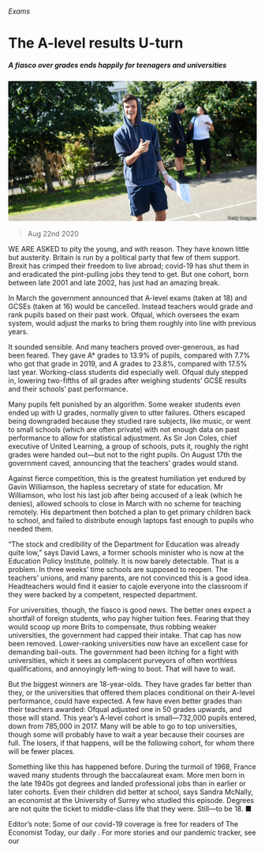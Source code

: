 ###### Exams

# The A-level results U-turn 

##### A fiasco over grades ends happily for teenagers and universities 

![image](images/20200822_BRP004_0.jpg) 

> Aug 22nd 2020 

WE ARE ASKED to pity the young, and with reason. They have known little but austerity. Britain is run by a political party that few of them support. Brexit has crimped their freedom to live abroad; covid-19 has shut them in and eradicated the pint-pulling jobs they tend to get. But one cohort, born between late 2001 and late 2002, has just had an amazing break.

In March the government announced that A-level exams (taken at 18) and GCSEs (taken at 16) would be cancelled. Instead teachers would grade and rank pupils based on their past work. Ofqual, which oversees the exam system, would adjust the marks to bring them roughly into line with previous years.


It sounded sensible. And many teachers proved over-generous, as had been feared. They gave A* grades to 13.9% of pupils, compared with 7.7% who got that grade in 2019, and A grades to 23.8%, compared with 17.5% last year. Working-class students did especially well. Ofqual duly stepped in, lowering two-fifths of all grades after weighing students’ GCSE results and their schools’ past performance.

Many pupils felt punished by an algorithm. Some weaker students even ended up with U grades, normally given to utter failures. Others escaped being downgraded because they studied rare subjects, like music, or went to small schools (which are often private) with not enough data on past performance to allow for statistical adjustment. As Sir Jon Coles, chief executive of United Learning, a group of schools, puts it, roughly the right grades were handed out—but not to the right pupils. On August 17th the government caved, announcing that the teachers’ grades would stand.

Against fierce competition, this is the greatest humiliation yet endured by Gavin Williamson, the hapless secretary of state for education. Mr Williamson, who lost his last job after being accused of a leak (which he denies), allowed schools to close in March with no scheme for teaching remotely. His department then botched a plan to get primary children back to school, and failed to distribute enough laptops fast enough to pupils who needed them.

“The stock and credibility of the Department for Education was already quite low,” says David Laws, a former schools minister who is now at the Education Policy Institute, politely. It is now barely detectable. That is a problem. In three weeks’ time schools are supposed to reopen. The teachers’ unions, and many parents, are not convinced this is a good idea. Headteachers would find it easier to cajole everyone into the classroom if they were backed by a competent, respected department.

For universities, though, the fiasco is good news. The better ones expect a shortfall of foreign students, who pay higher tuition fees. Fearing that they would scoop up more Brits to compensate, thus robbing weaker universities, the government had capped their intake. That cap has now been removed. Lower-ranking universities now have an excellent case for demanding bail-outs. The government had been itching for a fight with universities, which it sees as complacent purveyors of often worthless qualifications, and annoyingly left-wing to boot. That will have to wait.

But the biggest winners are 18-year-olds. They have grades far better than they, or the universities that offered them places conditional on their A-level performance, could have expected. A few have even better grades than their teachers awarded: Ofqual adjusted one in 50 grades upwards, and those will stand. This year’s A-level cohort is small—732,000 pupils entered, down from 785,000 in 2017. Many will be able to go to top universities, though some will probably have to wait a year because their courses are full. The losers, if that happens, will be the following cohort, for whom there will be fewer places.

Something like this has happened before. During the turmoil of 1968, France waved many students through the baccalaureat exam. More men born in the late 1940s got degrees and landed professional jobs than in earlier or later cohorts. Even their children did better at school, says Sandra McNally, an economist at the University of Surrey who studied this episode. Degrees are not quite the ticket to middle-class life that they were. Still—to be 18. ■

Editor’s note: Some of our covid-19 coverage is free for readers of The Economist Today, our daily . For more stories and our pandemic tracker, see our 

